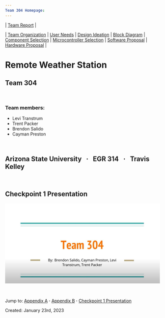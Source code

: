 ```yaml
---
Team 304 Homepage:
---
```

| [Team Report](./team-report.md) |

| [Team Organization](./Team-Organization.md) | [User Needs](./user-needs.md) | [Design Ideation](./design-ideation.md) | [Block Diagram](./block-diagram.md) | [Component Selection](./component-selection.md) | [Microcontroller Selection](./microcontroller-selection.md) | [Software Proposal](./software-proposal.md) | [Hardware Proposal](./hardware-proposal.md) |

# Remote Weather Station

## Team 304  

&nbsp;

### Team members:

* Levi Transtrum
* Trent Packer
* Brendon Salido
* Cayman Preston

&nbsp;

## Arizona State University &nbsp; **·** &nbsp; EGR 314 &nbsp;  **·** &nbsp; Travis Kelley

&nbsp;

## Checkpoint 1 Presentation
[![Checkpoint 1 Presentation](./images/design-ideation-images/Checkpoint1PresentationThumbnail.JPG "Checkpoint 1 Presentation Thumbnail")](https://www.youtube.com/watch?v=TLzWeIzh0lc&ab_channel=CaymanPreston "Checkpoint 1 Presentation")

&nbsp;

Jump to: [Appendix A](./Appendix-A.md) **·** [Appendix B](./Appendix-B.md) **·** [Checkpoint 1 Presentation](./checkpoint_1_presentation.md)

Created: January 23rd, 2023
